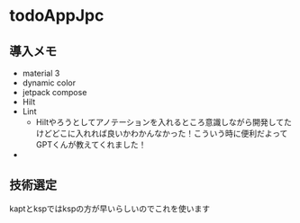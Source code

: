 # todoAppJpc
## 導入メモ
- material 3
- dynamic color
- jetpack compose
- Hilt
- Lint
  - Hiltやろうとしてアノテーションを入れるところ意識しながら開発してたけどどこに入れれば良いかわかんなかった！こういう時に便利だよってGPTくんが教えてくれました！
- 
## 技術選定
kaptとkspではkspの方が早いらしいのでこれを使います
